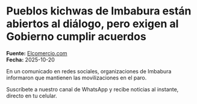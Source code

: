 # Pueblos kichwas de Imbabura están abiertos al diálogo, pero exigen al Gobierno cumplir acuerdos

**Fuente:** [Elcomercio.com](https://www.elcomercio.com/actualidad/politica/pueblos-kichwas-imbabura-dialogo-gobierno-acuerdos/)  
**Fecha:** 2025-10-20

En un comunicado en redes sociales, organizaciones de Imbabura informaron que mantienen las movilizaciones en el paro.

Suscríbete a nuestro canal de WhatsApp y recibe noticias al instante, directo en tu celular.
